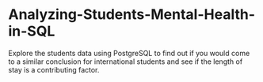 # Analyzing-Students-Mental-Health-in-SQL
Explore the students data using PostgreSQL to find out if you would come to a similar conclusion for international students and see if the length of stay is a contributing factor.
